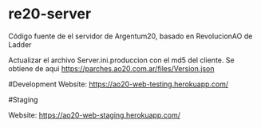 # re20-server
Código fuente de el servidor de Argentum20, basado en RevolucionAO de Ladder

Actualizar el archivo Server.ini.produccion con el md5 del cliente. Se obtiene de aqui https://parches.ao20.com.ar/files/Version.json

#Development
Website:
https://ao20-web-testing.herokuapp.com/

#Staging

Website:
https://ao20-web-staging.herokuapp.com/
